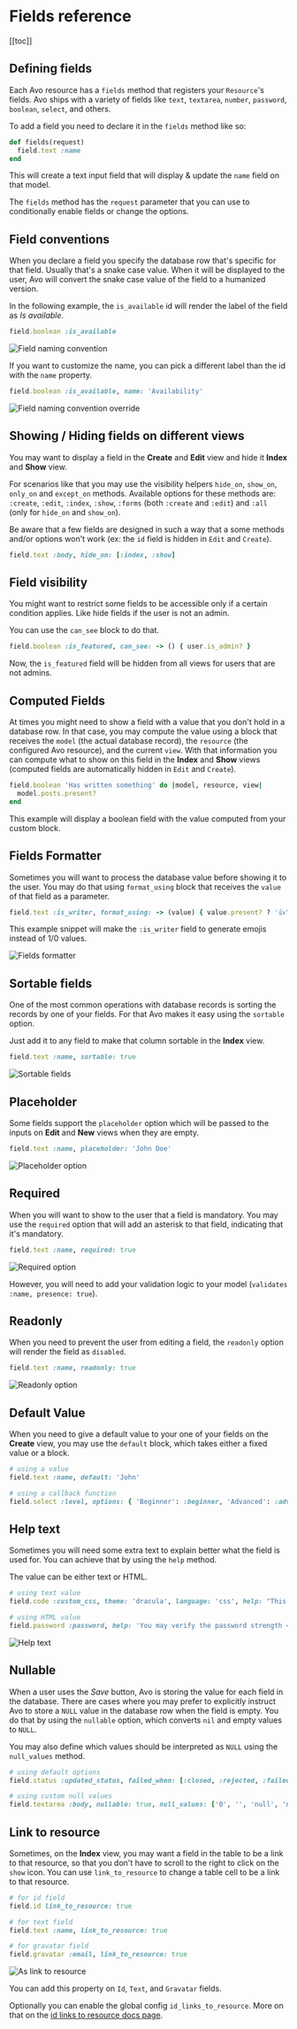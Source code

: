 # Fields reference

[[toc]]

## Defining fields

Each Avo resource has a `fields` method that registers your `Resource`'s fields. Avo ships with a variety of fields like `text`, `textarea`, `number`, `password`, `boolean`, `select`, and others.

To add a field you need to declare it in the `fields` method like so:

```ruby
def fields(request)
  field.text :name
end
```

This will create a text input field that will display & update the `name` field on that model.

The `fields` method has the `request` parameter that you can use to conditionally enable fields or change the options.

## Field conventions

When you declare a field you specify the database row that's specific for that field. Usually that's a snake case value. When it will be displayed to the user, Avo will convert the snake case value of the field to a humanized version.

In the following example, the `is_available` id will render the label of the field as *Is available*.

```ruby
field.boolean :is_available
```

<img :src="$withBase('/assets/img/fields-reference/naming-convention.jpg')" alt="Field naming convention" class="border mb-4" />

If you want to customize the name, you can pick a different label than the id with the `name` property.

```ruby
field.boolean :is_available, name: 'Availability'
```

<img :src="$withBase('/assets/img/fields-reference/naming-convention-override.jpg')" alt="Field naming convention override" class="border mb-4" />

## Showing / Hiding fields on different views

You may want to display a field in the **Create** and **Edit** view and hide it **Index** and **Show** view.

For scenarios like that you may use the visibility helpers `hide_on`, `show_on`, `only_on` and `except_on` methods. Available options for these methods are: `:create`, `:edit`, `:index`, `:show`, `:forms` (both `:create` and `:edit`) and `:all` (only for `hide_on` and `show_on`).

Be aware that a few fields are designed in such a way that a some methods and/or options won't work (ex: the `id` field is hidden in `Edit` and `Create`).

```ruby
field.text :body, hide_on: [:index, :show]
```

## Field visibility

You might want to restrict some fields to be accessible only if a certain condition applies. Like hide fields if the user is not an admin.

You can use the `can_see` block to do that.

```ruby
field.boolean :is_featured, can_see: -> () { user.is_admin? }
```

Now, the `is_featured` field will be hidden from all views for users that are not admins.

## Computed Fields

At times you might need to show a field with a value that you don't hold in a database row. In that case, you may compute the value using a block that receives the `model` (the actual database record), the `resource` (the configured Avo resource), and the current `view`. With that information you can compute what to show on this field in the **Index** and **Show** views (computed fields are automatically hidden in `Edit` and `Create`).

```ruby
field.boolean 'Has written something' do |model, resource, view|
  model.posts.present?
end
```

This example will display a boolean field with the value computed from your custom block.

## Fields Formatter

Sometimes you will want to process the database value before showing it to the user. You may do that using `format_using` block that receives the `value` of that field as a parameter.

```ruby
field.text :is_writer, format_using: -> (value) { value.present? ? '👍' : '👎' }
```

This example snippet will make the `:is_writer` field to generate emojis instead of 1/0 values.

<img :src="$withBase('/assets/img/fields-reference/fields-formatter.jpg')" alt="Fields formatter" class="border mb-4" />

## Sortable fields

One of the most common operations with database records is sorting the records by one of your fields. For that Avo makes it easy using the `sortable` option.

Just add it to any field to make that column sortable in the **Index** view.

```ruby
field.text :name, sortable: true
```

<img :src="$withBase('/assets/img/fields-reference/sortable-fields.jpg')" alt="Sortable fields" class="border mb-4" />

## Placeholder

Some fields support the `placeholder` option which will be passed to the inputs on **Edit** and **New** views when they are empty.

```ruby
field.text :name, placeholder: 'John Doe'
```

<img :src="$withBase('/assets/img/fields-reference/placeholder.jpg')" alt="Placeholder option" class="border mb-4" />

## Required

When you will want to show to the user that a field is mandatory. You may use the `required` option that will add an asterisk to that field, indicating that it's mandatory.

```ruby
field.text :name, required: true
```

<img :src="$withBase('/assets/img/fields-reference/required.jpg')" alt="Required option" class="border mb-4" />

However, you will need to add your validation logic to your model (`validates :name, presence: true`).

## Readonly

When you need to prevent the user from editing a field, the `readonly` option will render the field as `disabled`.

```ruby
field.text :name, readonly: true
```

<img :src="$withBase('/assets/img/fields-reference/readonly.jpg')" alt="Readonly option" class="border mb-4" />

## Default Value

When you need to give a default value to your one of your fields on the **Create** view, you may use the `default` block, which takes either a fixed value or a block.

```ruby
# using a value
field.text :name, default: 'John'

# using a callback function
field.select :level, options: { 'Beginner': :beginner, 'Advanced': :advanced }, default: -> (model, resource, view, field) { Time.now.hour < 12 ? 'advanced' : 'beginner' }
```

## Help text

Sometimes you will need some extra text to explain better what the field is used for. You can achieve that by using the `help` method.

The value can be either text or HTML.

```ruby
# using text value
field.code :custom_css, theme: 'dracula', language: 'css', help: "This enables you to edit the user's custom styles."

# using HTML value
field.password :password, help: 'You may verify the password strength <a href="http://www.passwordmeter.com/">here</a>.'
```

<img :src="$withBase('/assets/img/fields-reference/help-text.jpg')" alt="Help text" class="border mb-4" />

## Nullable

When a user uses the _Save_ button, Avo is storing the value for each field in the database. There are cases where you may prefer to explicitly instruct Avo to store a `NULL` value in the database row when the field is empty. You do that by using the `nullable` option, which converts `nil` and empty values to `NULL`.

You may also define which values should be interpreted as `NULL` using the `null_values` method.

```ruby
# using default options
field.status :updated_status, failed_when: [:closed, :rejected, :failed], loading_when: [:loading, :running, :waiting], nullable: true

# using custom null values
field.textarea :body, nullable: true, null_values: ['0', '', 'null', 'nil', nil]
```

## Link to resource

Sometimes, on the **Index** view, you may want a field in the table to be a link to that resource, so that you don't have to scroll to the right to click on the `show` icon. You can use `link_to_resource` to change a table cell to be a link to that resource.

```ruby
# for id field
field.id link_to_resource: true

# for text field
field.text :name, link_to_resource: true

# for gravatar field
field.gravatar :email, link_to_resource: true
```

<img :src="$withBase('/assets/img/fields-reference/as-link-to-resource.jpg')" alt="As link to resource" class="border mb-4" />

You can add this property on `Id`, `Text`, and `Gravatar` fields.

Optionally you can enable the global config `id_links_to_resource`. More on that on the [id links to resource docs page](./customization.html#id-links-to-resource).